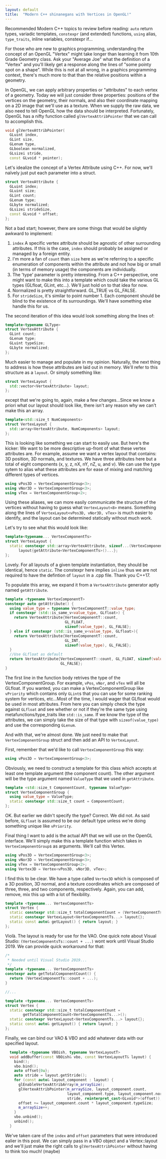```yaml
---
layout: default
title:  "Modern C++ shinanegans with Vertices in OpenGL!"
---
```


Recommended Modern C++ topics to review before reading: `auto` return types, variadic templates, `constexpr` (and extended) functions, `using` alias, `type_traits`, inline variables, constexpr if...

For those who are new to graphics programming, understanding the concept of an OpenGL "Vertex" might take longer than learning it from 10th Grade Geometry class. Ask your "Average Joe" what the definition of a "Vertex" and you'll likely get a response along the lines of "some pointy spot on a shape". While this is not at all wrong, in a graphics programming context, there's much more to that than the relative positions within a geometry.

In OpenGL, we can apply arbitrary properties or "attributes" to each vertex of a geometry. Today we will just consider three properties: positions of the vertices on the geometry, their normals, and also their coordinate mapping on a 2D image that we'll use as a texture. When we supply the raw data, we also need to tell OpenGL how the data should be interpreted. Fortunately, OpenGL has a nifty function called `glVertexAttribPointer` that we can call to accomplish this.

```cpp
void glVertexAttribPointer(
  GLuint index,
  GLint size,
  GLenum type,
  GLboolean normalized,
  GLsizei stride,
  const GLvoid * pointer);
```

Let's idealize the concept of a Vertex Attribute using C++. For now, we'll naïvely just put each parameter into a struct.

```cpp
struct VertexAttribute {
  GLuint index;
  GLuint size;
  GLint count;
  GLenum type;
  GLbyte normalized;
  GLsizei strideSize,
  const GLvoid * offset;
};
```
Not a bad start; however, there are some things that would be slightly awkward to implement:
1. `index` A specific vertex attribute should be agnostic of other surrounding attributes. If this is the case, `index` should probably be assigned or managed by a foreign entity.
2. I'm more a fan of `count` than `size` here as we're referring to a specific enumeration of components within the attribute and not how big or small (in terms of memory usage) the components are individually.
3. The 'type' parameter is pretty interesting. From a C++ perspective, one might want to make this into a template which could take the various GL types (GLfloat, GLint, etc...). We'll just hold on to that idea for now.
4. Normalized is pretty straightforward. GL_TRUE vs GL_FALSE.
5. For `strideSize`, it's similar to point number 1. Each component should be blind to the existence of its surroundings. We'll have something else handle this for us.

The second iteration of this idea would look something along the lines of:


```cpp
template<typename GLType>
struct VertexAttribute {
  GLint count;
  GLenum type;
  GLuint typeSize;
  GLbyte normalized;
};
```

Much easier to manage and populate in my opinion. Naturally, the next thing to address is how these attributes are laid out in memory. We'll refer to this structure as a `layout`. Or simply something like:

```cpp
struct VertexLayout {
  std::vector<VertexAttribute> layout;
};
```

except that we're going to, again, make a few changes...Since we know a priori what our layout should look like, there isn't any reason why we can't make this an array.

```cpp
template<std::size_t NumComponents>
struct VertexLayout {
  std::array<VertexAttribute, NumComponents> layout;
};
```

This is looking like something we can start to easily use. But here's the kicker: We want to be more descriptive up-front of what these vertex attributes are. For example, assume we want a vertex layout that contains: 3D position, 3D normals, and textures. We have three attributes here but a total of eight components (x, y, z, nX, nY, nZ, u, and v). We can use the type sytem to alias what these attributes are for ease of mixing and matching different types of vertices.

```cpp
using vPos3D = VertexComponentGroup<3>;
using vNor3D = VertexComponentGroup<3>;
using vTex = VertexComponentGroup<2>;
```

Using these aliases, we can more easily communicate the structure of the vertices without having to guess what `VertexLayout<8>` means. Something along the lines of `VertexLayout<vPos3D, vNor3D, vTex>` is much easier to identify, and the layout can be determined statically without much work.

Let's try to see what this would look like:

```cpp
template<typename... VertexComponentTs>
struct VertexLayout {
  static constexpr std::array<VertexAttribute, sizeof...(VertexComponentTs)>
      layout{getAttribute<VertexComponentTs>()...};
};
```
Lovely. For all layouts of a given template instantiation, they should be identical, hence `static`. The constexpr here implies `inline` thus we are not required to have the defintion of `layout` in a .cpp file. Thank you C++17.

To populate this array, we expand it from a `VertexAttribute` generator aptly named `getAttribute`.

```cpp
template <typename VertexComponentT>
constexpr auto getAttribute() {
  using value_type = typename VertexComponentT::value_type;
  if constexpr (std::is_same_v<value_type, GLfloat>) {
    return VertexAttribute{VertexComponentT::count,
                           GL_FLOAT,
                           sizeof(value_type), GL_FALSE};
  } else if constexpr (std::is_same_v<value_type, GLfloat>){
    return VertexAttribute{VertexComponentT::count,
                           GL_INT,
                           sizeof(value_type), GL_FALSE};
  }
  //Use GLfloat as default
  return VertexAttribute{VertexComponentT::count, GL_FLOAT, sizeof(value_type),
                         GL_FALSE};
}
```


The first line in the function body retrives the type of the VertexComponentGroup. For example, `vPos`, `vNor`, and `vTex` will all be GLfloat. If you wanted, you can make a VertexComponentGroup like `vPriority` which contains only `GLint`s that you can use for some ranking system for vertices, etc...Most of the time, I would wager that GLfloat would be used in most attributes. From here you can simply check the type against `GLfloat` and see whether or not if they're the same type using metafunctions/type_traits like `std::is_same`. If we know the type of the attributes, we can simply take the size of that type with `sizeof(value_type)` and use the corresponding `GLenum`.

And with that, we're almost done. We just need to make that `VertexComponentGroup` struct and then add an API to `VertexLayout`.

First, remember that we'd like to call `VertexComponentGroup` this way:

```cpp
using vPos3D = VertexComponentGroup<3>;
```

Obviously, we need to construct a template for this class which accepts at least one template argument (the component count). The other argument will be the type argument named `ValueType` that we used in `getAttribute`.

```cpp
template <std::size_t ComponentCount, typename ValueType>
struct VertexComponentGroup {
  using value_type = ValueType;
  static constexpr std::size_t count = ComponentCount;
};
```

OK. But earlier we didn't specify the type? Correct. We did not. As said before, `GLfloat` is assumed to be our default type unless we're doing something unique like `vPriority`.

Final thing I want to add is the actual API that we will use on the OpenGL interface. We'll simply make this a template function which takes in `VertexComponentGroup`s as arguments. We'll call this Vertex.

```cpp
using vPos3D = VertexComponentGroup<3>;
using vNor3D = VertexComponentGroup<3>;
using vTex = VertexComponentGroup<2>;
using Vertex3D = Vertex<vPos3D, vNor3D, vTex>;
```

I find this to be clear. We have a type called `Vertex3D` which is composed of a 3D position, 3D normal, and a texture coordinates which are composed of three, three, and two components, respectively. Again, you can add, remove, mix this up with a lot of flexibility.

```cpp
template <typename... VertexComponentTs>
struct Vertex {
  static constexpr std::size_t totalComponentCount = (VertexComponentTs::count + ...);
  static constexpr VertexLayout<VertexComponentTs...> layout{};
  static const auto& getLayout() { return layout; }
};
```
Violà. The layout is ready for use for the VAO. One quick note about Visual Studio: `(VertexComponentsTs::count + ...)` wont work until Visual Studio 2019. We can provide quick workaround for that:

```cpp
/*
 * Needed until Visual Studio 2019...
 */
template <typename... VertexComponentTs>
constexpr auto getTotalComponentCount() {
  return (VertexComponentTs::count + ...);
}

//...

template <typename... VertexComponentTs>
struct Vertex {
  static constexpr std::size_t totalComponentCount = 
  		getTotalComponentCount<VertexComponentTs...>();
  static constexpr VertexLayout<VertexComponentTs...> layout{};
  static const auto& getLayout() { return layout; }
};
```

Finally, we can bind our VAO & VBO and add whatever data with our specified layout.

```cpp
  template <typename VBOish, typename VertexLayoutT>
  void addBuffer(const VBOish& vbo, const VertexLayoutT& layout) {
    bind();
    vbo.bind();
    auto offset{0u};
    auto stride = layout.getStride();
    for (const auto& layout_component : layout) {
      glEnableVertexAttribArray(m_arraySize);
      glVertexAttribPointer(m_arraySize, layout_component.count,
                            layout_component.type, layout_component.normalized,
                            stride, reinterpret_cast<GLvoid*>(offset));
      offset += layout_component.count * layout_component.typeSize;
      m_arraySize++;
    }
    vbo.unbind();
    unbind();
  }
```
We've taken care of the `index` and `offset` parameters that were introduced ealier in this post. We can simply pass in a VBO object and a Vertex::layout and we'll just make the right calls to `glVertexAttribPointer` without having to think too much! (maybe)

